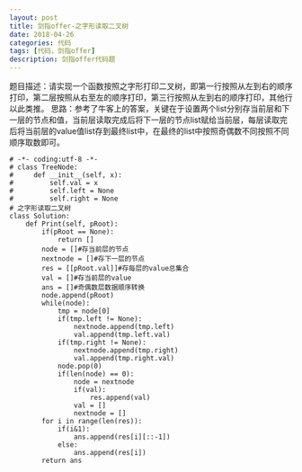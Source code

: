 ```yaml
---
layout: post
title: 剑指offer-之字形读取二叉树
date: 2018-04-26
categories: 代码
tags: [代码，剑指offer]
description: 剑指offer代码题
---
```


题目描述：请实现一个函数按照之字形打印二叉树，即第一行按照从左到右的顺序打印，第二层按照从右至左的顺序打印，第三行按照从左到右的顺序打印，其他行以此类推。
思路：参考了牛客上的答案，关键在于设置两个list分别存当前层和下一层的节点和值，当前层读取完成后将下一层的节点list赋给当前层，每层读取完后将当前层的value值list存到最终list中，在最终的list中按照奇偶数不同按照不同顺序取数即可。

```
# -*- coding:utf-8 -*-
# class TreeNode:
#     def __init__(self, x):
#         self.val = x
#         self.left = None
#         self.right = None
# 之字形读取二叉树
class Solution:
    def Print(self, pRoot):
        if(pRoot == None):
            return []
        node = []#存当前层的节点
        nextnode = []#存下一层的节点
        res = [[pRoot.val]]#存每层的value总集合
        val = []#存当前层的value
        ans = []#奇偶数层数据顺序转换
        node.append(pRoot)
        while(node):
            tmp = node[0]
            if(tmp.left != None):
                nextnode.append(tmp.left)
                val.append(tmp.left.val)
            if(tmp.right != None):
                nextnode.append(tmp.right)
                val.append(tmp.right.val)
            node.pop(0)
            if(len(node) == 0):
                node = nextnode
                if(val):
                    res.append(val)
                val = []
                nextnode = []
        for i in range(len(res)):
            if(i&1):
                ans.append(res[i][::-1])
            else:
                ans.append(res[i])
        return ans
```
